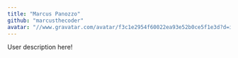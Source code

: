```yaml
---
title: "Marcus Panozzo"
github: "marcusthecoder"
avatar: "//www.gravatar.com/avatar/f3c1e2954f60022ea93e52b0ce5f1e3d?d=identicon"
---
```


User description here!
